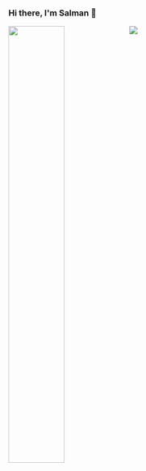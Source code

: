 ### Hi there, I'm Salman 👋

<!--
- [LinkedIn](https://www.linkedin.com/in/slmnzaheer/)
-->

<img align="left" width="47%" src="https://github-readme-stats.vercel.app/api?username=salmanzaheer&show_icons=true&theme=radical">

![](https://raw.githubusercontent.com/username/github-stats/master/generated/languages.svg#gh-light-mode-only)


